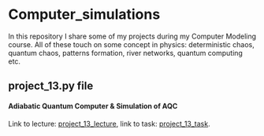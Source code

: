 # Computer_simulations

In this repository I share some of my projects during my  Computer Modeling course. All of these touch on some concept in physics: deterministic chaos, quantum chaos, patterns formation, river networks, quantum computing etc.

## project_13.py file
#### Adiabatic Quantum Computer & Simulation of AQC

Link to lecture: [project_13_lecture](http://www.fuw.edu.pl/~qba/cmpp2023/lect11.pdf), 
link to task: [project_13_task](http://www.fuw.edu.pl/~qba/cmpp2023/lab11.pdf).

